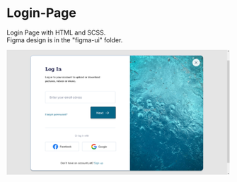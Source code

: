# Login-Page
Login Page with HTML and SCSS.<br>
Figma design is in the "figma-ui" folder.<br>


![alt text](https://github.com/muhammedakb/Login-Page/blob/master/screenshot.png?raw=true)

